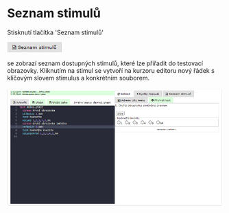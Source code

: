 # Seznam stimulů

Stisknutí tlačítka 'Seznam stimulů'

![](../.gitbook/assets/image%20%284%29.png)

se zobrazí seznam dostupných stimulů, které lze přiřadit do testovací obrazovky. Kliknutím na stimul se vytvoří na kurzoru editoru nový řádek s klíčovým slovem stimulus a konkrétním souborem.

![](../.gitbook/assets/qcip9tb3wj.gif)



